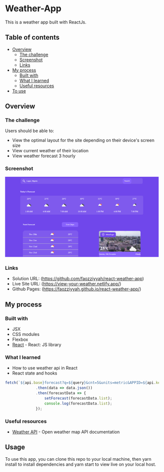 # Weather-App

This is a weather app built with ReactJs. 

## Table of contents

- [Overview](#overview)
  - [The challenge](#the-challenge)
  - [Screenshot](#screenshot)
  - [Links](#links)
- [My process](#my-process)
  - [Built with](#built-with)
  - [What I learned](#what-i-learned)
  - [Useful resources](#useful-resources)
- [To use](#usage)

## Overview

### The challenge

Users should be able to:

- View the optimal layout for the site depending on their device's screen size
- View current weather of their location
- View weather forecast 3 hourly

### Screenshot

![](src/assets/screenshot1.png)


### Links

- Solution URL: (https://github.com/faozziyyah/react-weather-app)
- Live Site URL: (https://view-your-weather.netlify.app/)
- Github Pages: (https://faozziyyah.github.io/react-weather-app/)

## My process

### Built with

- JSX
- CSS modules
- Flexbox
- [React](https://reactjs.org/) - React: JS library

### What I learned

- How to use weather api in React
- React state and hooks

```React.js
fetch(`${api.base}forecast?q=${query}&cnt=5&units=metric&APPID=${api.key}`)
              .then(data => data.json())
              .then(forecastData => {
                  setForecast(forecastData.list);
                  console.log(forecastData.list);
              });
```

### Useful resources

- [Weather API](https://openweathermap.org/forecast5) - Open weather map API documentation

## Usage

To use this app, you can clone this repo to your local machine, then yarn install to install dependencies and yarn start to view live on your local host.
